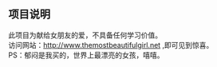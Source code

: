 

## 项目说明
此项目为献给女朋友的爱，不具备任何学习价值。  
访问网站：http://www.themostbeautifulgirl.net ,即可见到惊喜。  
PS：郁闷是我买的，世界上最漂亮的女孩，嘻嘻。


